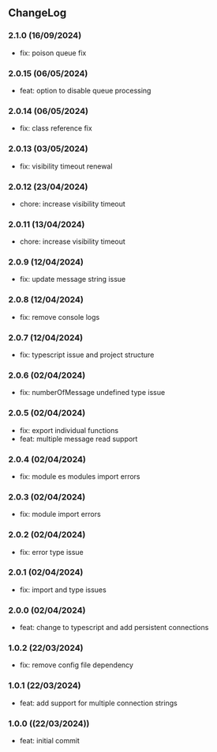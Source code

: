 ## ChangeLog

### 2.1.0 (16/09/2024)
- fix: poison queue fix

### 2.0.15 (06/05/2024)
- feat: option to disable queue processing

### 2.0.14 (06/05/2024)
- fix: class reference fix

### 2.0.13 (03/05/2024)
- fix: visibility timeout renewal

### 2.0.12 (23/04/2024)
- chore: increase visibility timeout

### 2.0.11 (13/04/2024)
- chore: increase visibility timeout

### 2.0.9 (12/04/2024)
- fix: update message string issue

### 2.0.8 (12/04/2024)
- fix: remove console logs

### 2.0.7 (12/04/2024)
- fix: typescript issue and project structure

### 2.0.6 (02/04/2024)
- fix: numberOfMessage undefined type issue

### 2.0.5 (02/04/2024)
- fix: export individual functions
- feat: multiple message read support

### 2.0.4 (02/04/2024)
- fix: module es modules import errors

### 2.0.3 (02/04/2024)
- fix: module import errors

### 2.0.2 (02/04/2024)
- fix: error type issue

### 2.0.1 (02/04/2024)
- fix: import and type issues

### 2.0.0 (02/04/2024)
- feat: change to typescript and add persistent connections

### 1.0.2 (22/03/2024)
- fix: remove config file dependency

### 1.0.1 (22/03/2024)
- feat: add support for multiple connection strings

### 1.0.0 ((22/03/2024))
- feat: initial commit